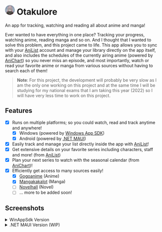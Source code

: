 # <img src=".github/icon.png" width="32"/> Otakulore

An app for tracking, watching and reading all about anime and manga!

Ever wanted to have everything in one place? Tracking your progress, watching anime, reading manga and so on. And I thought that I wanted to solve this problem, and this project came to life. This app allows you to sync with your [AniList](https://anilist.co) account and manage your library directly on the app itself, and also includes the schedules of the currently airing anime (powered by [AniChart](https://anichart.net)) so you never miss an episode, and most importantly, watch or read your favorite anime or manga from various sources without having to search each of them!

> **Note**: For this project, the development will probably be very slow as I am the only one working on this project and at the same time I will be studying for my national exams that I am taking this year (2022) so I will have very less time to work on this project.

## Features

* [X] Runs on multiple platforms; so you could watch, read and track anytime and anywhere!
  * [X] Windows (powered by [Windows App SDK](https://github.com/microsoft/WindowsAppSDK))
  * [X] Android (powered by [.NET MAUI](https://docs.microsoft.com/dotnet/maui/what-is-maui))
* [X] Easily track and manage your list directly inside the app with [AniList](https://anilist.co)!
* [X] Get extensive details on your favorite series including characters, staff and more! (from [AniList](https://anilist.co))
* [X] Plan your next series to watch with the seasonal calendar (from [AniChart](https://anichart.net))!
* [X] Efficiently get access to many sources easily!
  * [X] [Gogoanime](https://gogoanime.film) (Anime)
  * [X] [Mangakakalot](https://mangakakalot.com) (Manga)
  * [ ] [Novelhall](https://novelhall.com) (Novel)
  * [ ] ... more to be added soon!

## Screenshots

<details>
  <summary>WinAppSdk Version</summary>
  <img src=".github/images/0.png"/>
  <img src=".github/images/1.png"/>
  <img src=".github/images/2.png"/>
  <img src=".github/images/3.png"/>
  <img src=".github/images/4.png"/>
  <img src=".github/images/5.png"/>
  <img src=".github/images/6.png"/>
  <img src=".github/images/7.png"/>
</details>

<details>
  <summary>.NET MAUI Version (WIP)</summary>
  <img src=".github/images/maui-0.jpg"/>
  <img src=".github/images/maui-1.jpg"/>
  <img src=".github/images/maui-2.jpg"/>
  <img src=".github/images/maui-3.jpg"/>
</details>